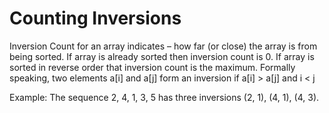 # Counting Inversions

Inversion Count for an array indicates – how far (or close) the array is from being sorted. If array is already sorted then inversion count is 0. If array is sorted in reverse order that inversion count is the maximum. 
Formally speaking, two elements a[i] and a[j] form an inversion if a[i] > a[j] and i < j

Example:
The sequence 2, 4, 1, 3, 5 has three inversions (2, 1), (4, 1), (4, 3).
